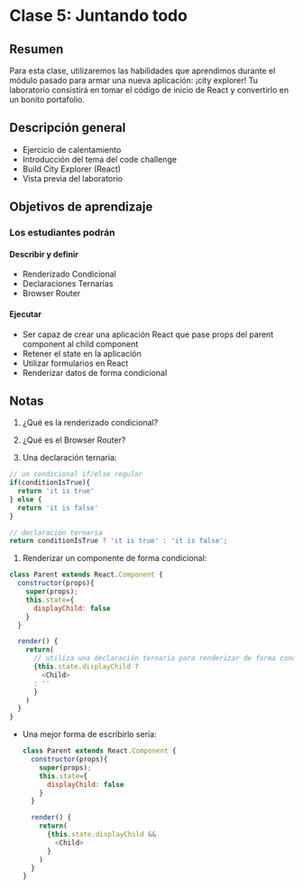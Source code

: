 # Clase 5: Juntando todo

## Resumen

Para esta clase, utilizaremos las habilidades que aprendimos durante el módulo pasado para armar una nueva aplicación: ¡city explorer! Tu laboratorio consistirá en tomar el código de inicio de React y convertirlo en un bonito portafolio.

## Descripción general

- Ejercicio de calentamiento
- Introducción del tema del code challenge
- Build City Explorer (React)
- Vista previa del laboratorio

## Objetivos de aprendizaje

### Los estudiantes podrán

#### Describir y definir

- Renderizado Condicional
- Declaraciones Ternarias
- Browser Router

#### Ejecutar

- Ser capaz de crear una aplicación React que pase props del parent component al child component
- Retener el state en la aplicación
- Utilizar formularios en React
- Renderizar datos de forma condicional

## Notas

1. ¿Qué es la renderizado condicional?

1. ¿Qué es el Browser Router?

1. Una declaración ternaria:

  ```javaScript
  // un condicional if/else regular
  if(conditionIsTrue){
    return 'it is true'
  } else {
    return 'it is false'
  }

  // declaración ternaria
  return conditionIsTrue ? 'it is true' : 'it is false';
  ```

1. Renderizar un componente de forma condicional:

  ```javaScript
  class Parent extends React.Component {
    constructor(props){
      super(props);
      this.state={
        displayChild: false
      }
    }

    render() {
      return(
        // utiliza una declaración ternaria para renderizar de forma condicional el child component
        {this.state.displayChild ?
          <Child>
        : ''
        }
      )
    }
  }
  ```

- Una mejor forma de escribirlo sería:

  ```javaScript
  class Parent extends React.Component {
    constructor(props){
      super(props);
      this.state={
        displayChild: false
      }
    }

    render() {
      return(
        {this.state.displayChild &&
          <Child>
        }
      )
    }
  }
  ```